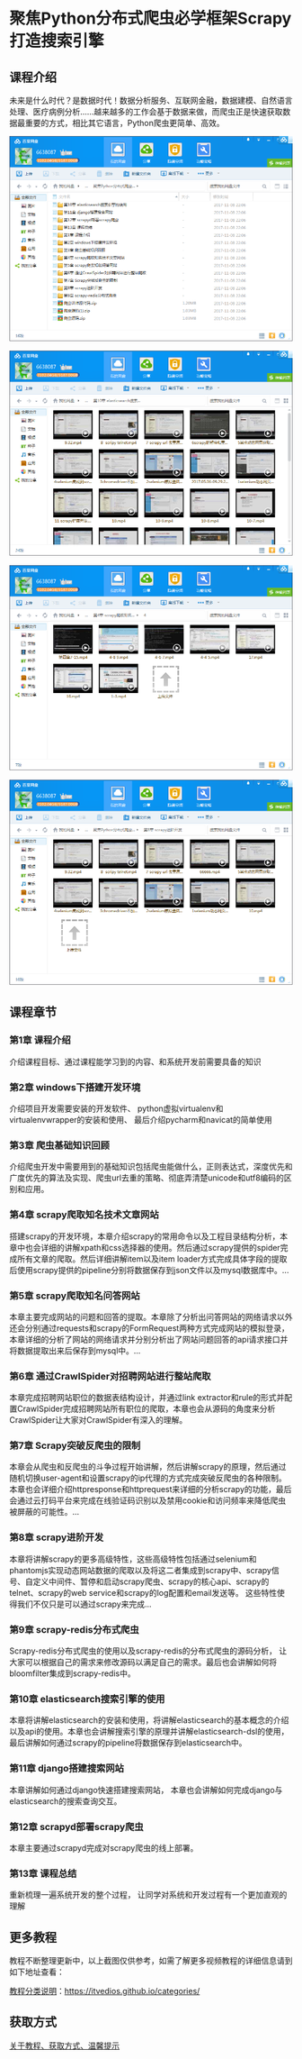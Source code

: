 # 聚焦Python分布式爬虫必学框架Scrapy 打造搜索引擎

## 课程介绍

未来是什么时代？是数据时代！数据分析服务、互联网金融，数据建模、自然语言处理、医疗病例分析……越来越多的工作会基于数据来做，而爬虫正是快速获取数据最重要的方式，相比其它语言，Python爬虫更简单、高效。

![](img/聚焦Python分布式爬虫必学框架Scrapy1.png)

<!--more-->

![](img/聚焦Python分布式爬虫必学框架Scrapy2.png)

![](img/聚焦Python分布式爬虫必学框架Scrapy3.png)

![](img/聚焦Python分布式爬虫必学框架Scrapy4.png)

## 课程章节

### 第1章 课程介绍

介绍课程目标、通过课程能学习到的内容、和系统开发前需要具备的知识

### 第2章 windows下搭建开发环境

介绍项目开发需要安装的开发软件、 python虚拟virtualenv和 virtualenvwrapper的安装和使用、 最后介绍pycharm和navicat的简单使用

### 第3章 爬虫基础知识回顾

介绍爬虫开发中需要用到的基础知识包括爬虫能做什么，正则表达式，深度优先和广度优先的算法及实现、爬虫url去重的策略、彻底弄清楚unicode和utf8编码的区别和应用。

### 第4章 scrapy爬取知名技术文章网站

搭建scrapy的开发环境，本章介绍scrapy的常用命令以及工程目录结构分析，本章中也会详细的讲解xpath和css选择器的使用。然后通过scrapy提供的spider完成所有文章的爬取。然后详细讲解item以及item loader方式完成具体字段的提取后使用scrapy提供的pipeline分别将数据保存到json文件以及mysql数据库中。...

### 第5章 scrapy爬取知名问答网站

本章主要完成网站的问题和回答的提取。本章除了分析出问答网站的网络请求以外还会分别通过requests和scrapy的FormRequest两种方式完成网站的模拟登录， 本章详细的分析了网站的网络请求并分别分析出了网站问题回答的api请求接口并将数据提取出来后保存到mysql中。...

### 第6章 通过CrawlSpider对招聘网站进行整站爬取

本章完成招聘网站职位的数据表结构设计，并通过link extractor和rule的形式并配置CrawlSpider完成招聘网站所有职位的爬取，本章也会从源码的角度来分析CrawlSpider让大家对CrawlSpider有深入的理解。

### 第7章 Scrapy突破反爬虫的限制

本章会从爬虫和反爬虫的斗争过程开始讲解，然后讲解scrapy的原理，然后通过随机切换user-agent和设置scrapy的ip代理的方式完成突破反爬虫的各种限制。本章也会详细介绍httpresponse和httprequest来详细的分析scrapy的功能，最后会通过云打码平台来完成在线验证码识别以及禁用cookie和访问频率来降低爬虫被屏蔽的可能性。...

### 第8章 scrapy进阶开发

本章将讲解scrapy的更多高级特性，这些高级特性包括通过selenium和phantomjs实现动态网站数据的爬取以及将这二者集成到scrapy中、scrapy信号、自定义中间件、暂停和启动scrapy爬虫、scrapy的核心api、scrapy的telnet、scrapy的web service和scrapy的log配置和email发送等。 这些特性使得我们不仅只是可以通过scrapy来完成...

### 第9章 scrapy-redis分布式爬虫

Scrapy-redis分布式爬虫的使用以及scrapy-redis的分布式爬虫的源码分析， 让大家可以根据自己的需求来修改源码以满足自己的需求。最后也会讲解如何将bloomfilter集成到scrapy-redis中。

### 第10章 elasticsearch搜索引擎的使用

本章将讲解elasticsearch的安装和使用，将讲解elasticsearch的基本概念的介绍以及api的使用。本章也会讲解搜索引擎的原理并讲解elasticsearch-dsl的使用，最后讲解如何通过scrapy的pipeline将数据保存到elasticsearch中。

### 第11章 django搭建搜索网站

本章讲解如何通过django快速搭建搜索网站， 本章也会讲解如何完成django与elasticsearch的搜索查询交互。

### 第12章 scrapyd部署scrapy爬虫

本章主要通过scrapyd完成对scrapy爬虫的线上部署。

### 第13章 课程总结

重新梳理一遍系统开发的整个过程， 让同学对系统和开发过程有一个更加直观的理解

## 更多教程

教程不断整理更新中，以上截图仅供参考，如需了解更多视频教程的详细信息请到如下地址查看：

[教程分类说明](https://itvedios.github.io/categories/)：<https://itvedios.github.io/categories/>

## 获取方式

[关于教程、获取方式、温馨提示](https://itvedios.github.io/about/)
